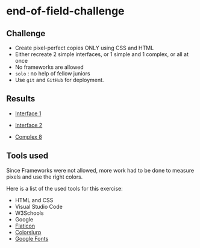 # end-of-field-challenge
## Challenge
- Create pixel-perfect copies ONLY using CSS and HTML
- Either recreate 2 simple interfaces, or 1 simple and 1 complex, or all at once
- No frameworks are allowed
- `solo` : no help of fellow juniors 
- Use `git` and `GitHub` for deployment.

## Results
- [Interface 1](interface-1)

- [Interface 2](interface-4)

- [Complex 8](complex-8)

## Tools used
Since Frameworks were not allowed, more work had to be done to measure pixels and use the right colors.

Here is a list of the used tools for this exercise:
- HTML and CSS
- Visual Studio Code
- W3Schools
- Google
- [Flaticon](https://www.flaticon.com/home)
- [Colorslurp](https://colorslurp.com/)
- [Google Fonts](https://fonts.google.com/)


